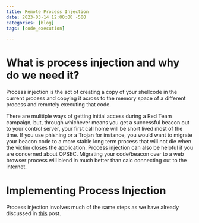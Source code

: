 ```yaml
---
title: Remote Process Injection
date: 2023-03-14 12:00:00 -500
categories: [blog]
tags: [code_execution]

---
```


# What is process injection and why do we need it?

Process injection is the act of creating a copy of your shellcode in the current process and copying it across to the memory space of a different process and remotely executing that code.

There are mulitiple ways of getting initial access during a Red Team campaign, but, through whichever means you get a successful beacon out to your control server, your first call home will be short lived most of the time. If you use phishing or a Trojan for instance, you would want to migrate your beacon code to a more stable long term process that will not die when the victim closes the application. Process injection can also be helpful if you are concerned about OPSEC. Migrating your code/beacon over to a web browser process will blend in much better than calc connecting out to the internet.  

# Implementing Process Injection

Process injection involves much of the same steps as we have already discussed in [this](https://coppertop-6.github.io/posts/Windows_Dropper/) post.
